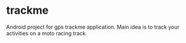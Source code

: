 trackme
=======

Android project for gps trackme application. Main idea is to track your activities on a moto racing track.
